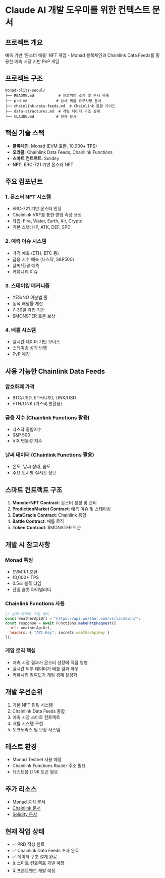 # Claude AI 개발 도우미를 위한 컨텍스트 문서

## 프로젝트 개요
예측 기반 '몬스터 배틀' NFT 게임 - Monad 블록체인과 Chainlink Data Feeds를 활용한 예측 시장 기반 PvP 게임

## 프로젝트 구조
```
monad-blitz-seoul/
├── README.md           # 프로젝트 소개 및 문서 목록
├── prd.md             # 상세 제품 요구사항 문서
├── chainlink-data-feeds.md  # Chainlink 통합 가이드
├── data-structures.md  # 게임 데이터 구조 설계
└── CLAUDE.md          # 현재 문서
```

## 핵심 기술 스택
- **블록체인**: Monad (EVM 호환, 10,000+ TPS)
- **오라클**: Chainlink Data Feeds, Chainlink Functions
- **스마트 컨트랙트**: Solidity
- **NFT**: ERC-721 기반 몬스터 NFT

## 주요 컴포넌트

### 1. 몬스터 NFT 시스템
- ERC-721 기반 몬스터 민팅
- Chainlink VRF를 통한 랜덤 속성 생성
- 타입: Fire, Water, Earth, Air, Crypto
- 기본 스탯: HP, ATK, DEF, SPD

### 2. 예측 이슈 시스템
- 가격 예측 (ETH, BTC 등)
- 금융 지수 예측 (나스닥, S&P500)
- 날씨/환경 예측
- 커뮤니티 이슈

### 3. 스테이킹 메커니즘
- YES/NO 이분법 풀
- 동적 배당률 계산
- 7-30일 락업 기간
- $MONSTER 토큰 보상

### 4. 배틀 시스템
- 실시간 데이터 기반 보너스
- 스테이킹 성과 반영
- PvP 매칭

## 사용 가능한 Chainlink Data Feeds

### 암호화폐 가격
- BTC/USD, ETH/USD, LINK/USD
- ETH/LINK (가스비 변환용)

### 금융 지수 (Chainlink Functions 활용)
- 나스닥 종합지수
- S&P 500
- VIX 변동성 지수

### 날씨 데이터 (Chainlink Functions 활용)
- 온도, 날씨 상태, 습도
- 주요 도시별 실시간 정보

## 스마트 컨트랙트 구조
1. **MonsterNFT Contract**: 몬스터 생성 및 관리
2. **PredictionMarket Contract**: 예측 이슈 및 스테이킹
3. **DataOracle Contract**: Chainlink 통합
4. **Battle Contract**: 배틀 로직
5. **Token Contract**: $MONSTER 토큰

## 개발 시 참고사항

### Monad 특징
- EVM 1:1 호환
- 10,000+ TPS
- 0.5초 블록 타임
- 단일 슬롯 파이널리티

### Chainlink Functions 사용
```javascript
// 날씨 데이터 수집 예시
const weatherApiUrl = "https://api.weather.com/v1/location/";
const response = await Functions.makeHttpRequest({
  url: weatherApiUrl,
  headers: { "API-Key": secrets.weatherApiKey }
});
```

### 게임 로직 핵심
- 예측 시장 결과가 몬스터 성장에 직접 영향
- 실시간 외부 데이터가 배틀 결과 좌우
- 커뮤니티 참여도가 게임 경제 활성화

## 개발 우선순위
1. 기본 NFT 민팅 시스템
2. Chainlink Data Feeds 통합
3. 예측 시장 스마트 컨트랙트
4. 배틀 시스템 구현
5. 토크노믹스 및 보상 시스템

## 테스트 환경
- Monad Testnet 사용 예정
- Chainlink Functions Router 주소 필요
- 테스트용 LINK 토큰 필요

## 추가 리소스
- [Monad 공식 문서](https://docs.monad.xyz/)
- [Chainlink 문서](https://docs.chain.link/)
- [Solidity 문서](https://docs.soliditylang.org/)

## 현재 작업 상태
- ✅ PRD 작성 완료
- ✅ Chainlink Data Feeds 조사 완료
- ✅ 데이터 구조 설계 완료
- ⏳ 스마트 컨트랙트 개발 예정
- ⏳ 프론트엔드 개발 예정
